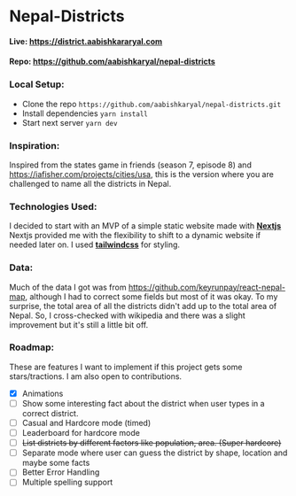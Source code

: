 # Nepal-Districts

#### Live: <https://district.aabishkararyal.com>
#### Repo: <https://github.com/aabishkaryal/nepal-districts>

### Local Setup:
- Clone the repo
	`https://github.com/aabishkaryal/nepal-districts.git`
- Install dependencies
	`yarn install`
- Start next server
	`yarn dev`

### Inspiration:

Inspired from the states game in friends (season 7, episode 8) and <https://iafisher.com/projects/cities/usa>, this is the version where you are challenged to name all the districts in Nepal.

### Technologies Used:

I decided to start with an MVP of a simple static website made with **[Nextjs](https://nextjs.org)** Nextjs provided me with the flexibility to shift to a dynamic website if needed later on. I used **[tailwindcss](https://tailwindcss.com)** for styling.

### Data:
Much of the data I got was from <https://github.com/keyrunpay/react-nepal-map>, although I had to correct some fields but most of it was okay. To my surprise, the total area of all the districts didn't add up to the total area of Nepal. So, I cross-checked with wikipedia and there was a slight improvement but it's still a little bit off.

### Roadmap:
These are features I want to implement if this project gets some stars/tractions. I am also open to contributions.

- [x] Animations
- [ ] Show some interesting fact about the district when user types in a correct district.
- [ ] Casual and Hardcore mode (timed)
- [ ] Leaderboard for hardcore mode
- [ ] ~~List districts by different factors like population, area. (Super hardcore)~~
- [ ] Separate mode where user can guess the district by shape, location and maybe some facts
- [ ] Better Error Handling
- [ ] Multiple spelling support